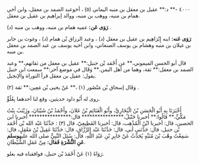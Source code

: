 ٤٠٠٠ -** د:** عقيل بن معقل بن منبه اليماني (٥) ، أخوعبد الصمد بن معقل، وابن أخي همام بن منبه، ووهب بن منبه، ووالد إبراهيم بن عقيل بن معقل.

**رَوَى عَن:** عميه همام بن منبه، ووهب بن منبه (د) .

**رَوَى عَنه:** ابنه إِبْرَاهِيم بن عقيل بن معقل (د) ، وعبد الرزاق بْن همام (د) ، وغوث بن جابر بن غيلان بن منبه وهشام بن يوسف الصنعاني، وابن أخيه يوسف بن عبد الصمد بن معقل بن منبه.

قال أبو الحسن الميموني،** عن أَحْمَد بْن حنبل:** عقيل بن معقل من ثقاتهم،** وعبد الصمد بن معقل:** ثقة، وهما من أهل اليمن.** وَقَال في موضع آخر:** سمعت ابن حنبل يقول: عقيل بن معقل قرأ التوراة والإنجيل.

وَقَال إسحاق بْن مَنْصُور (١) ،** عَنْ يحيى بْن مَعِين:** ثقة (٢) .

روى له أَبُو داود حديثين، وقع لنا أحدهما بِعُلُوٍّ.

أَخْبَرَنَا بِهِ أَبُو الْحَسَنِ بْنُ الْبُخَارِيِّ، وأَبُو الْغَنَائِمِ بْنُ عَلانَ، وأَحْمَدُ بْنُ شَيْبَانَ، وزَيْنَبُ بِنْتُ مَكِّيٍّ،** قَالُوا:** أخبرنا حَنْبَلُ،**************** قال:**************** أخبرنا ابن الحصين، قال: أخبرنا ابْنُ الْمُذْهِب، قال: أخبرنا القَطِيعِيّ، قال (٣) : حَدَّثَنَا عَبْد الله بْن أَحْمَد بْن حنبل، قال: حَدَّثني أبي، قال: حَدَّثَنَا عَبْد الرَّزَّاقِ، قال: حَدَّثَنَا عَقِيلُ بْنُ مَعْقِلٍ، قال: سَمِعْتُ وهْبَ بْنَ مُنَبِّهٍ يُحَدِّثُ عَنْ جَابِرِ بْنِ عَبْدِ اللَّهِ، قال: سُئِلَ النَّبِيُّ صلى الله عليه**وسلم عَنِ النُّشْرَةِ فَقال:** مِنْ عَمَلِ الشَّيْطَانِ.

رَوَاهُ (١) عَنْ أَحْمَدَ بْن حنبل، فوافقناه فيه بعلو.